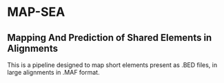 # MAP-SEA
## Mapping And Prediction of Shared Elements in Alignments

This is a pipeline designed to map short elements present as .BED files, in large alignments in .MAF format. 
